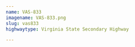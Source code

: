 ```yaml
---
name: VAS-833
imagename: VAS-833.png
slug: vas833
highwaytype: Virginia State Secondary Highway

---
```

